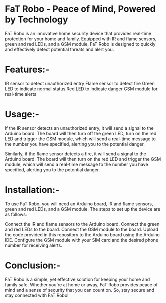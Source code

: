 # FaT Robo - Peace of Mind, Powered by Technology

FaT Robo is an innovative home security device that provides real-time protection for your home and family. Equipped with IR and flame sensors, green and red LEDs, and a GSM module, FaT Robo is designed to quickly and effectively detect potential threats and alert you.

# Features:- 
IR sensor to detect unauthorized entry 
Flame sensor to detect fire
Green LED to indicate normal status
Red LED to indicate danger
GSM module for real-time alerts
# Usage:- 
If the IR sensor detects an unauthorized entry, it will send a signal to the Arduino board. The board will then turn off the green LED, turn on the red LED and trigger the GSM module, which will send a real-time message to the number you have specified, alerting you to the potential danger.

Similarly, if the flame sensor detects a fire, it will send a signal to the Arduino board. The board will then turn on the red LED and trigger the GSM module, which will send a real-time message to the number you have specified, alerting you to the potential danger.

# Installation:- 
To use FaT Robo, you will need an Arduino board, IR and flame sensors, green and red LEDs, and a GSM module. The steps to set up the device are as follows:

Connect the IR and flame sensors to the Arduino board.
Connect the green and red LEDs to the board.
Connect the GSM module to the board.
Upload the code provided in this repository to the Arduino board using the Arduino IDE.
Configure the GSM module with your SIM card and the desired phone number for receiving alerts.
# Conclusion:- 
FaT Robo is a simple, yet effective solution for keeping your home and family safe. Whether you're at home or away, FaT Robo provides peace of mind and a sense of security that you can count on. So, stay secure and stay connected with FaT Robo!
